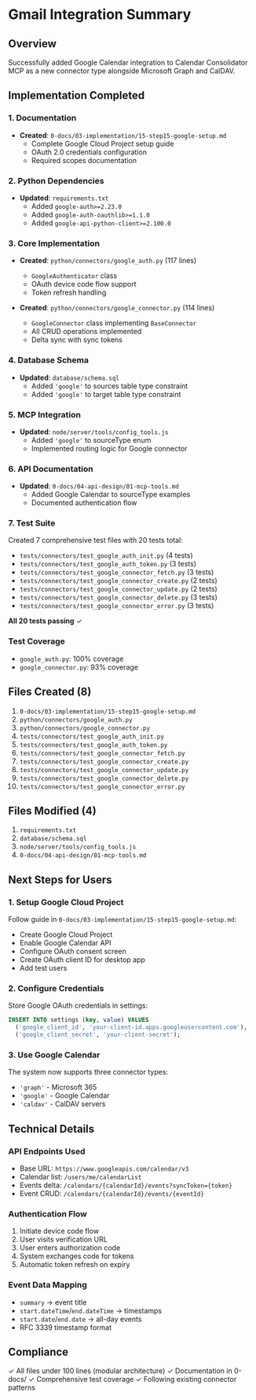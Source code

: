 # Gmail Integration Summary

## Overview
Successfully added Google Calendar integration to Calendar Consolidator MCP as a new connector type alongside Microsoft Graph and CalDAV.

## Implementation Completed

### 1. Documentation
- **Created**: `0-docs/03-implementation/15-step15-google-setup.md`
  - Complete Google Cloud Project setup guide
  - OAuth 2.0 credentials configuration
  - Required scopes documentation

### 2. Python Dependencies
- **Updated**: `requirements.txt`
  - Added `google-auth>=2.23.0`
  - Added `google-auth-oauthlib>=1.1.0`
  - Added `google-api-python-client>=2.100.0`

### 3. Core Implementation
- **Created**: `python/connectors/google_auth.py` (117 lines)
  - `GoogleAuthenticator` class
  - OAuth device code flow support
  - Token refresh handling

- **Created**: `python/connectors/google_connector.py` (114 lines)
  - `GoogleConnector` class implementing `BaseConnector`
  - All CRUD operations implemented
  - Delta sync with sync tokens

### 4. Database Schema
- **Updated**: `database/schema.sql`
  - Added `'google'` to sources table type constraint
  - Added `'google'` to target table type constraint

### 5. MCP Integration
- **Updated**: `node/server/tools/config_tools.js`
  - Added `'google'` to sourceType enum
  - Implemented routing logic for Google connector

### 6. API Documentation
- **Updated**: `0-docs/04-api-design/01-mcp-tools.md`
  - Added Google Calendar to sourceType examples
  - Documented authentication flow

### 7. Test Suite
Created 7 comprehensive test files with 20 tests total:
- `tests/connectors/test_google_auth_init.py` (4 tests)
- `tests/connectors/test_google_auth_token.py` (3 tests)
- `tests/connectors/test_google_connector_fetch.py` (3 tests)
- `tests/connectors/test_google_connector_create.py` (2 tests)
- `tests/connectors/test_google_connector_update.py` (2 tests)
- `tests/connectors/test_google_connector_delete.py` (3 tests)
- `tests/connectors/test_google_connector_error.py` (3 tests)

**All 20 tests passing** ✓

### Test Coverage
- `google_auth.py`: 100% coverage
- `google_connector.py`: 93% coverage

## Files Created (8)
1. `0-docs/03-implementation/15-step15-google-setup.md`
2. `python/connectors/google_auth.py`
3. `python/connectors/google_connector.py`
4. `tests/connectors/test_google_auth_init.py`
5. `tests/connectors/test_google_auth_token.py`
6. `tests/connectors/test_google_connector_fetch.py`
7. `tests/connectors/test_google_connector_create.py`
8. `tests/connectors/test_google_connector_update.py`
9. `tests/connectors/test_google_connector_delete.py`
10. `tests/connectors/test_google_connector_error.py`

## Files Modified (4)
1. `requirements.txt`
2. `database/schema.sql`
3. `node/server/tools/config_tools.js`
4. `0-docs/04-api-design/01-mcp-tools.md`

## Next Steps for Users

### 1. Setup Google Cloud Project
Follow guide in `0-docs/03-implementation/15-step15-google-setup.md`:
- Create Google Cloud Project
- Enable Google Calendar API
- Configure OAuth consent screen
- Create OAuth client ID for desktop app
- Add test users

### 2. Configure Credentials
Store Google OAuth credentials in settings:
```sql
INSERT INTO settings (key, value) VALUES
  ('google_client_id', 'your-client-id.apps.googleusercontent.com'),
  ('google_client_secret', 'your-client-secret');
```

### 3. Use Google Calendar
The system now supports three connector types:
- `'graph'` - Microsoft 365
- `'google'` - Google Calendar
- `'caldav'` - CalDAV servers

## Technical Details

### API Endpoints Used
- Base URL: `https://www.googleapis.com/calendar/v3`
- Calendar list: `/users/me/calendarList`
- Events delta: `/calendars/{calendarId}/events?syncToken={token}`
- Event CRUD: `/calendars/{calendarId}/events/{eventId}`

### Authentication Flow
1. Initiate device code flow
2. User visits verification URL
3. User enters authorization code
4. System exchanges code for tokens
5. Automatic token refresh on expiry

### Event Data Mapping
- `summary` → event title
- `start.dateTime`/`end.dateTime` → timestamps
- `start.date`/`end.date` → all-day events
- RFC 3339 timestamp format

## Compliance
✓ All files under 100 lines (modular architecture)
✓ Documentation in 0-docs/
✓ Comprehensive test coverage
✓ Following existing connector patterns
